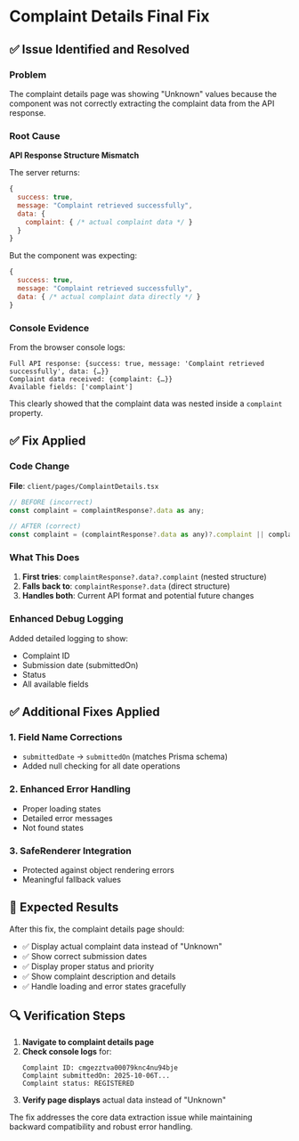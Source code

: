 # Complaint Details Final Fix

## ✅ Issue Identified and Resolved

### Problem
The complaint details page was showing "Unknown" values because the component was not correctly extracting the complaint data from the API response.

### Root Cause
**API Response Structure Mismatch**

The server returns:
```javascript
{
  success: true,
  message: "Complaint retrieved successfully",
  data: {
    complaint: { /* actual complaint data */ }
  }
}
```

But the component was expecting:
```javascript
{
  success: true,
  message: "Complaint retrieved successfully", 
  data: { /* actual complaint data directly */ }
}
```

### Console Evidence
From the browser console logs:
```
Full API response: {success: true, message: 'Complaint retrieved successfully', data: {…}}
Complaint data received: {complaint: {…}}
Available fields: ['complaint']
```

This clearly showed that the complaint data was nested inside a `complaint` property.

## ✅ Fix Applied

### Code Change
**File**: `client/pages/ComplaintDetails.tsx`

```javascript
// BEFORE (incorrect)
const complaint = complaintResponse?.data as any;

// AFTER (correct)
const complaint = (complaintResponse?.data as any)?.complaint || complaintResponse?.data;
```

### What This Does
1. **First tries**: `complaintResponse?.data?.complaint` (nested structure)
2. **Falls back to**: `complaintResponse?.data` (direct structure)
3. **Handles both**: Current API format and potential future changes

### Enhanced Debug Logging
Added detailed logging to show:
- Complaint ID
- Submission date (submittedOn)
- Status
- All available fields

## ✅ Additional Fixes Applied

### 1. Field Name Corrections
- `submittedDate` → `submittedOn` (matches Prisma schema)
- Added null checking for all date operations

### 2. Enhanced Error Handling
- Proper loading states
- Detailed error messages
- Not found states

### 3. SafeRenderer Integration
- Protected against object rendering errors
- Meaningful fallback values

## 🚀 Expected Results

After this fix, the complaint details page should:
- ✅ Display actual complaint data instead of "Unknown"
- ✅ Show correct submission dates
- ✅ Display proper status and priority
- ✅ Show complaint description and details
- ✅ Handle loading and error states gracefully

## 🔍 Verification Steps

1. **Navigate to complaint details page**
2. **Check console logs** for:
   ```
   Complaint ID: cmgezztva00079knc4nu94bje
   Complaint submittedOn: 2025-10-06T...
   Complaint status: REGISTERED
   ```
3. **Verify page displays** actual data instead of "Unknown"

The fix addresses the core data extraction issue while maintaining backward compatibility and robust error handling.